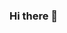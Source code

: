 ### Hi there 👋

<!--
**idamezhim/idamezhim** is a ✨ _special_ ✨ repository because its `README.md` (this file) appears on your GitHub profile.


- 🔭 I’m currently working on TaskMan.ng
- 🌱 I’m currently learning Golang and React
- 👯 I’m looking to collaborate on Open Source Projects and Communities
- 🤔 I’m looking for help with Public Speaking
- 💬 Ask me about Tech and Strategy
- 📫 How to reach me: @idamezhim
- 😄 Pronouns: He/Him
- ⚡ Fun fact: I am a Night Crawler
-->
